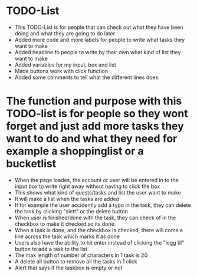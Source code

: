 # TODO-List
 - This TODO-List is for people that can check out what they have been doing and what they are going to do later
 - Added more code and more labels for people to write what tasks they want to make
 - Added headline fo people to write by their own what kind of list they want to make
 - Added variables for my input, box and list
 - Made buttons work with click function
 - Added some comments to tell what the different lines does
 # The function and purpose with this TODO-list is for people so they wont forget and just add more tasks they want to do and what they need for example a shoppinglist or a bucketlist 
 - When the page loades, the account or user will be entered in to the input box to write right away without having to click the box
 - This shows what kind of quests/tasks and list the user want to make
- It will make a list when the tasks are added
- If for example the user accidently add a typo in the task, they can delete the task by clicking "slett" or the delete button
- When user is finished/done with the task, they can check of in the checkbox to make it checked so its done.
- When a task is done, and the checkbox is checked, there will come a line across the task which marks it as done
- Users also have the ability to hit enter instead of clicking the "legg til" button to add a task to the list
 - The max length of number of characters in 1 task is 20
 - A delete all button to remove all the tasks in 1 click
 - Alert that says if the taskbox is empty or not
